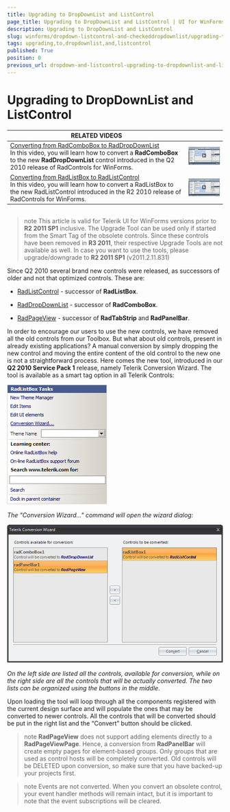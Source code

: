 ```yaml
---
title: Upgrading to DropDownList and ListControl
page_title: Upgrading to DropDownList and ListControl | UI for WinForms Documentation
description: Upgrading to DropDownList and ListControl
slug: winforms/dropdown-listcontrol-and-checkeddropdownlist/upgrading-to-dropdownlist-and-listcontrol
tags: upgrading,to,dropdownlist,and,listcontrol
published: True
position: 0
previous_url: dropdown-and-listcontrol-upgrading-to-dropdownlist-and-listcontrol
---
```


# Upgrading to DropDownList and ListControl
 
| RELATED VIDEOS |  |
| ------ | ------ |
|[Converting from RadComboBox to RadDropDownList](http://tv.telerik.com/watch/winforms/converting-from-radcombobox-to-raddropdownlist)<br>In this video, you will learn how to convert a __RadComboBox__ to the new __RadDropDownList__ control introduced in the Q2 2010 release of RadControls for WinForms.|![dropdown-and-listcontrol-upgrading-to-dropdownlist-and-listcontrol 003](images/dropdown-and-listcontrol-upgrading-to-dropdownlist-and-listcontrol003.png)|
|[Converting from RadListBox to RadListControl](http://tv.telerik.com/watch/winforms/converting-from-radlistbox-to-radlistcontrol)<br>In this video, you will learn how to convert a RadListBox to the new RadListControl introduced in the R2 2010 release of RadControls for WinForms.|![dropdown-and-listcontrol-upgrading-to-dropdownlist-and-listcontrol 004](images/dropdown-and-listcontrol-upgrading-to-dropdownlist-and-listcontrol004.png)|

## 

>note This article is valid for Telerik UI for WinForms versions prior to __R2 2011 SP1__ inclusive. The Upgrade Tool can be used only if started from the Smart Tag of the obsolete controls. Since these controls have been removed in __R3 2011__, their respective Upgrade Tools are not available as well. In case you want to use the tools, please upgrade/downgrade to __R2 2011 SP1__ (v2011.2.11.831)
>
 
Since Q2 2010 several brand new controls were released, as successors of older and not that optimized controls. These are:

* [RadListControl](http://www.telerik.com/help/winforms/dropdown-and-listcontrol-listcontrol-overview.html) - successor of __RadListBox__.
          

* [RadDropDownList](http://www.telerik.com/help/winforms/dropdown-and-listcontrol-dropdownlist-overview.html) - successor of __RadComboBox__.
          

* [RadPageView](http://www.telerik.com/help/winforms/pageview-overview.html) - successor of __RadTabStrip__ and __RadPanelBar__.
          

In order to encourage our users to use the new controls, we have removed all the old controls from our Toolbox. But what about old controls, present in already existing applications? A manual conversion by simply dropping the new control and moving the entire content of the old control to the new one is not a straightforward process. Here comes the new tool, introduced in our __Q2 2010 Service Pack 1__ release, namely Telerik Conversion Wizard. The tool is available as a smart tag option in all Telerik Controls:

![dropdown-and-listcontrol-upgrading-to-dropdownlist-and-listcontrol 001](images/dropdown-and-listcontrol-upgrading-to-dropdownlist-and-listcontrol001.png)

*The "Conversion Wizard…" command will open the wizard dialog:*

![dropdown-and-listcontrol-upgrading-to-dropdownlist-and-listcontrol 002](images/dropdown-and-listcontrol-upgrading-to-dropdownlist-and-listcontrol002.png)

*On the left side are listed all the controls, available for conversion, while on the right side are all the controls that will be actually converted. The two lists can be organized using the buttons in the middle.*

Upon loading the tool will loop through all the components registered with the current design surface and will populate the ones that may be converted to newer controls. All the controls that will be converted should be put in the right list and the “Convert” button should be clicked.

>note __RadPageView__ does not support adding elements directly to a __RadPageViewPage__. Hence, a conversion from __RadPanelBar__ will create empty pages for element-based groups. Only groups that are used as control hosts will be completely converted. Old controls will be DELETED upon conversion, so make sure that you have backed-up your projects first.
> 

>note Events are not converted. When you convert an obsolete control, your event handler methods will remain intact, but it is important to note that the event subscriptions will be cleared.
>

